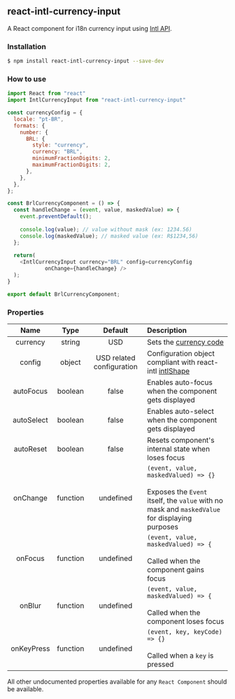 ## react-intl-currency-input

A React component for i18n currency input using [Intl API](https://developer.mozilla.org/pt-BR/docs/Web/JavaScript/Reference/Global_Objects/Intl).

### Installation

```sh
$ npm install react-intl-currency-input --save-dev
```

### How to use

```js
import React from "react"
import IntlCurrencyInput from "react-intl-currency-input"

const currencyConfig = {
  locale: "pt-BR",
  formats: {
    number: {
      BRL: {
        style: "currency",
        currency: "BRL",
        minimumFractionDigits: 2,
        maximumFractionDigits: 2,
      },
    },
  },
};

const BrlCurrencyComponent = () => {
  const handleChange = (event, value, maskedValue) => {
    event.preventDefault();
    
    console.log(value); // value without mask (ex: 1234.56)
    console.log(maskedValue); // masked value (ex: R$1234,56)
  };
  
  return(
    <IntlCurrencyInput currency="BRL" config=currencyConfig
            onChange={handleChange} />
  );
}

export default BrlCurrencyComponent;

```

### Properties

|Name|Type|Default|Description|
|:-:|:-:|:-:|:-|
|currency|string|USD|Sets the [currency code](http://www.xe.com/iso4217.php)|
|config|object|USD related configuration|Configuration object compliant with react-intl [intlShape](https://github.com/yahoo/react-intl/wiki/API#intlshape)|
|autoFocus|boolean|false|Enables auto-focus when the component gets displayed|
|autoSelect|boolean|false|Enables auto-select when the component gets displayed|
|autoReset|boolean|false|Resets component's internal state when loses focus|
|onChange|function|undefined|`(event, value, maskedValued) => {}`<br><br>Exposes the `Event` itself, the `value` with no mask and `maskedValue` for displaying purposes|
|onFocus|function|undefined|`(event, value, maskedValued) => {`<br><br>Called when the component gains focus|
|onBlur|function|undefined|`(event, value, maskedValued) => {`<br><br>Called when the component loses focus|
|onKeyPress|function|undefined|`(event, key, keyCode) => {}`<br><br>Called when a `key` is pressed|

All other undocumented properties available for any `React Component` should be available.

